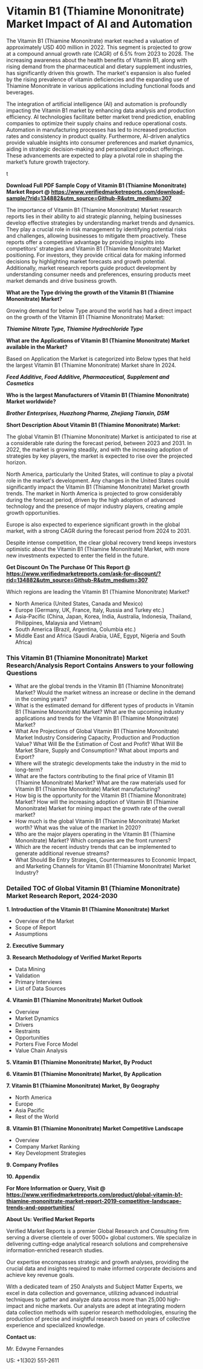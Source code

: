 <meta name="title" content="Global Vitamin B1 (Thiamine Mononitrate) Market Impact of AI and Automation"><meta name="description" content="The Vitamin B1 (Thiamine Mononitrate) market reached a valuation of approximately USD 400 million in 2022. This segment is projected to grow at a compound annual growt"><meta name="title" content="Vitamin B1 (Thiamine Mononitrate) Market Size, Share, Scope, Trends, Growth, Opportunities, Analysis, Forecast"><h1>Vitamin B1 (Thiamine Mononitrate) Market Impact of AI and Automation</h1><p>The Vitamin B1 (Thiamine Mononitrate) market reached a valuation of approximately USD 400 million in 2022. This segment is projected to grow at a compound annual growth rate (CAGR) of 6.5% from 2023 to 2028. The increasing awareness about the health benefits of Vitamin B1, along with rising demand from the pharmaceutical and dietary supplement industries, has significantly driven this growth. The market's expansion is also fueled by the rising prevalence of vitamin deficiencies and the expanding use of Thiamine Mononitrate in various applications including functional foods and beverages.</p><p>The integration of artificial intelligence (AI) and automation is profoundly impacting the Vitamin B1 market by enhancing data analysis and production efficiency. AI technologies facilitate better market trend prediction, enabling companies to optimize their supply chains and reduce operational costs. Automation in manufacturing processes has led to increased production rates and consistency in product quality. Furthermore, AI-driven analytics provide valuable insights into consumer preferences and market dynamics, aiding in strategic decision-making and personalized product offerings. These advancements are expected to play a pivotal role in shaping the market’s future growth trajectory.</p>t</p><p id="" class=""><strong>Download Full PDF Sample Copy of Vitamin B1 (Thiamine Mononitrate) Market Report @ <a href="https://www.verifiedmarketreports.com/download-sample/?rid=134882&utm_source=Github-R&utm_medium=307" target="_blank">https://www.verifiedmarketreports.com/download-sample/?rid=134882&utm_source=Github-R&utm_medium=307</a></strong></p><p>The importance of&nbsp;Vitamin B1 (Thiamine Mononitrate) Market research reports lies in their ability to aid strategic planning, helping businesses develop effective strategies by understanding market trends and dynamics. They play a crucial role in risk management by identifying potential risks and challenges, allowing businesses to mitigate them proactively. These reports offer a competitive advantage by providing insights into competitors' strategies and Vitamin B1 (Thiamine Mononitrate) Market positioning. For investors, they provide critical data for making informed decisions by highlighting market forecasts and growth potential. Additionally, market research reports guide product development by understanding consumer needs and preferences, ensuring products meet market demands and drive business growth.</p><p><strong>What are the&nbsp;Type driving the growth of the Vitamin B1 (Thiamine Mononitrate) Market?</strong></p><p id="" class="">Growing demand for below Type around the world has had a direct impact on the growth of the Vitamin B1 (Thiamine Mononitrate) Market:</p><em><strong>Thiamine Nitrate Type, Thiamine Hydrochloride Type</strong></em></p><strong>What are the&nbsp;Applications&nbsp;of Vitamin B1 (Thiamine Mononitrate) Market available in the Market?</strong></p><p id="" class="">Based on Application the Market is categorized into Below types that held the largest Vitamin B1 (Thiamine Mononitrate) Market share In 2024.</p><em><strong>Feed Additive, Food Additive, Pharmaceutical, Supplement and Cosmetics</strong></em></p><strong>Who is the largest Manufacturers of Vitamin B1 (Thiamine Mononitrate) Market worldwide?</strong></p><p><em><strong>Brother Enterprises, Huazhong Pharma, Zhejiang Tianxin, DSM</strong></em></p><p id="" class=""><strong>Short Description About Vitamin B1 (Thiamine Mononitrate) Market:</strong></p><p>The global Vitamin B1 (Thiamine Mononitrate) Market is anticipated to rise at a considerable rate during the forecast period, between 2023 and 2031. In 2022, the market is growing steadily, and with the increasing adoption of strategies by key players, the market is expected to rise over the projected horizon.</p><p>North America, particularly the United States, will continue to play a pivotal role in the market's development. Any changes in the United States could significantly impact the Vitamin B1 (Thiamine Mononitrate) Market growth trends. The market in North America is projected to grow considerably during the forecast period, driven by the high adoption of advanced technology and the presence of major industry players, creating ample growth opportunities.</p><p>Europe is also expected to experience significant growth in the global market, with a strong CAGR during the forecast period from 2024 to 2031.</p><p>Despite intense competition, the clear global recovery trend keeps investors optimistic about the Vitamin B1 (Thiamine Mononitrate) Market, with more new investments expected to enter the field in the future.</p><p id="" class=""><strong>Get Discount On The Purchase Of This Report @ <a href="https://www.verifiedmarketreports.com/ask-for-discount/?rid=134882&utm_source=Github-R&utm_medium=307" target="_blank">https://www.verifiedmarketreports.com/ask-for-discount/?rid=134882&utm_source=Github-R&utm_medium=307</a></strong></p>Which regions are leading the Vitamin B1 (Thiamine Mononitrate) Market?</p><ul><li>North America (United States, Canada and Mexico)</li><li>Europe (Germany, UK, France, Italy, Russia and Turkey etc.)</li><li>Asia-Pacific (China, Japan, Korea, India, Australia, Indonesia, Thailand, Philippines, Malaysia and Vietnam)</li><li>South America (Brazil, Argentina, Columbia etc.)</li><li>Middle East and Africa (Saudi Arabia, UAE, Egypt, Nigeria and South Africa)</li></ul><h3 id="" class="">This Vitamin B1 (Thiamine Mononitrate) Market Research/Analysis Report Contains Answers to your following Questions</h3><ul><li>What are the global trends in the Vitamin B1 (Thiamine Mononitrate) Market? Would the market witness an increase or decline in the demand in the coming years?</li><li>What is the estimated demand for different types of products in Vitamin B1 (Thiamine Mononitrate) Market? What are the upcoming industry applications and trends for the Vitamin B1 (Thiamine Mononitrate) Market?</li><li>What Are Projections of Global Vitamin B1 (Thiamine Mononitrate) Market Industry Considering Capacity, Production and Production Value? What Will Be the Estimation of Cost and Profit? What Will Be Market Share, Supply and Consumption? What about imports and Export?</li><li>Where will the strategic developments take the industry in the mid to long-term?</li><li>What are the factors contributing to the final price of Vitamin B1 (Thiamine Mononitrate) Market? What are the raw materials used for Vitamin B1 (Thiamine Mononitrate) Market manufacturing?</li><li>How big is the opportunity for the Vitamin B1 (Thiamine Mononitrate) Market? How will the increasing adoption of Vitamin B1 (Thiamine Mononitrate) Market for mining impact the growth rate of the overall market?</li><li>How much is the global Vitamin B1 (Thiamine Mononitrate) Market worth? What was the value of the market In 2020?</li><li>Who are the major players operating in the Vitamin B1 (Thiamine Mononitrate) Market? Which companies are the front runners?</li><li>Which are the recent industry trends that can be implemented to generate additional revenue streams?</li><li>What Should Be Entry Strategies, Countermeasures to Economic Impact, and Marketing Channels for Vitamin B1 (Thiamine Mononitrate) Market Industry?</li></ul><h3 id="" class="">Detailed TOC of Global Vitamin B1 (Thiamine Mononitrate) Market Research Report, 2024-2030</h3><p id="" class=""><strong>1. Introduction of the Vitamin B1 (Thiamine Mononitrate) Market</strong></p><ul><li>Overview of the Market</li><li>Scope of Report</li><li>Assumptions</li></ul><p id="" class=""><strong>2. Executive Summary</strong></p><p id="" class=""><strong>3. Research Methodology of Verified Market Reports</strong></p><ul><li>Data Mining</li><li>Validation</li><li>Primary Interviews</li><li>List of Data Sources</li></ul><p id="" class=""><strong>4. Vitamin B1 (Thiamine Mononitrate) Market Outlook</strong></p><ul><li>Overview</li><li>Market Dynamics</li><li>Drivers</li><li>Restraints</li><li>Opportunities</li><li>Porters Five Force Model</li><li>Value Chain Analysis</li></ul><p id="" class=""><strong>5. Vitamin B1 (Thiamine Mononitrate) Market, By Product</strong></p><p id="" class=""><strong>6. Vitamin B1 (Thiamine Mononitrate) Market, By Application</strong></p><p id="" class=""><strong>7. Vitamin B1 (Thiamine Mononitrate) Market, By Geography</strong></p><ul><li>North America</li><li>Europe</li><li>Asia Pacific</li><li>Rest of the World</li></ul><p id="" class=""><strong>8. Vitamin B1 (Thiamine Mononitrate) Market Competitive Landscape</strong></p><ul><li>Overview</li><li>Company Market Ranking</li><li>Key Development Strategies</li></ul><p id="" class=""><strong>9. Company Profiles</strong></p><p id="" class=""><strong>10. Appendix</strong></p><p id="" class=""><strong>For More Information or Query, Visit @ <a href="https://www.verifiedmarketreports.com/product/global-vitamin-b1-thiamine-mononitrate-market-report-2019-competitive-landscape-trends-and-opportunities/" target="_blank">https://www.verifiedmarketreports.com/product/global-vitamin-b1-thiamine-mononitrate-market-report-2019-competitive-landscape-trends-and-opportunities/</a></strong></p><p id="" class=""><strong>About Us: Verified Market Reports</strong></p><p id="" class="">Verified Market Reports is a premier Global Research and Consulting firm serving a diverse clientele of over 5000+ global customers. We specialize in delivering cutting-edge analytical research solutions and comprehensive information-enriched research studies.</p><p id="" class="">Our expertise encompasses strategic and growth analyses, providing the crucial data and insights required to make informed corporate decisions and achieve key revenue goals.</p><p id="" class="">With a dedicated team of 250 Analysts and Subject Matter Experts, we excel in data collection and governance, utilizing advanced industrial techniques to gather and analyze data across more than 25,000 high-impact and niche markets. Our analysts are adept at integrating modern data collection methods with superior research methodologies, ensuring the production of precise and insightful research based on years of collective experience and specialized knowledge.</p><p id="" class=""><strong>Contact us:</strong></p><p id="" class="">Mr. Edwyne Fernandes</p><p id="" class="">US: +1(302) 551-2611</p>